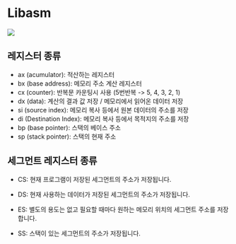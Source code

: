 # Libasm

![](https://github.com/gurugio/book_assembly_8086_ko/raw/master/assets/cpu.gif)
## 레지스터 종류
- ax (acumulator): 적산하는 레지스터
- bx (base address):  메모리 주소 계산 레지스터
- cx (counter): 반복문 카운팅시 사용 (5번반복 -> 5, 4, 3, 2, 1)
- dx (data): 계산의 결과 값 저장 / 메모리에서 읽어온 데이터 저장
- si (source index): 메모리 복사 등에서 원본 데이터의 주소를 저장
- di (Destination Index): 메모리 복사 등에서 목적지의 주소를 저장
- bp (base pointer): 스택의 베이스 주소
- sp (stack pointer): 스택의 현재 주소

## 세그먼트 레지스터 종류
- CS: 현재 프로그램이 저장된 세그먼트의 주소가 저장됩니다.

- DS: 현재 사용하는 데이터가 저장된 세그먼트의 주소가 저장됩니다.

- ES: 별도의 용도는 없고 필요할 때마다 원하는 메모리 위치의 세그먼트 주소를 저장합니다.

- SS: 스택이 있는 세그먼트의 주소가 저장됩니다.
